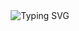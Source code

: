 <div style="display: flex; flex-direction: column; align-items: center; justify-content: center; height: 100vh;">
  <img src="https://readme-typing-svg.herokuapp.com?font=Dancing+Script&weight=600&size=38&duration=7000&pause=1000&color=red&height=100&width=1100&&lines=Hi,+I'm+Anurag+Singh+and+Welcome+to+my+GitHub+Profile!..+🙏✌😍;Nice+to+meet+you...👍✌😍" alt="Typing SVG">
</div>
<img alt="coding" width="400" src="https://user-images.githubusercontent.com/55389276/140866485-8fb1c876-9a8f-4d6a-98dc-08c4981eaf70.gif">

## 🧑‍💻 About Me 
- 💻 **Java Developer | Full-Stack Enthusiast**  
- 🌱 Currently learning **Backend & ReactJs**  
- 🎨 Love working with **Vanilla JavaScript , Bootstrap & SASS**  
- ⚡ Passionate about **Web Performance & Scalable Architecture**  
- 🤖 Exploring **ChatGPT , GenAI & AI-powered Development**  
- 📫 Reach me at : singhar_7@rknec.edu OR anuragsingh260805@gmail.com
- ***"I don't need Social Media , My social network is Git , and my status is 'committed' !"*** 🚀😘❤️

---
![Profile Views](https://komarev.com/ghpvc/?username=Anurag-singh-RBU&color=blue&style=flat) <a><img src="https://img.shields.io/github/followers/Anurag-singh-RBU?label=Followers&style=social" alt="GitHub Badge"></a>  
## 🔥 Tech Stack    
![Java](https://img.shields.io/badge/Java-ED8B00?style=for-the-badge&logo=java&logoColor=white) ![Node.js](https://img.shields.io/badge/Node.js-339933?style=for-the-badge&logo=node.js&logoColor=white) ![Express.js](https://img.shields.io/badge/Express.js-000000?style=for-the-badge&logo=express&logoColor=white) ![JavaScript](https://img.shields.io/badge/JavaScript-F7DF1E?style=for-the-badge&logo=javascript&logoColor=black) ![HTML5](https://img.shields.io/badge/HTML5-E34F26?style=for-the-badge&logo=html5&logoColor=white) ![CSS3](https://img.shields.io/badge/CSS3-1572B6?style=for-the-badge&logo=css3&logoColor=white) ![SASS](https://img.shields.io/badge/SASS-CC6699?style=for-the-badge&logo=sass&logoColor=white) ![Tailwind CSS](https://img.shields.io/badge/Tailwind%20CSS-38B2AC?style=for-the-badge&logo=tailwind-css&logoColor=white) ![Bootstrap](https://img.shields.io/badge/Bootstrap-7952B3?style=for-the-badge&logo=bootstrap&logoColor=white) ![ChatGPT](https://img.shields.io/badge/ChatGPT-00A67E?style=for-the-badge&logo=openai&logoColor=white) ![GenAI](https://img.shields.io/badge/Generative%20AI-FF9900?style=for-the-badge&logo=artificial-intelligence&logoColor=white)
  

---

## 📊 GitHub Stats  
![Your GitHub Stats](https://github-readme-stats.vercel.app/api?username=Anurag-singh-RBU&show_icons=true&theme=tokyonight)  
![Top Languages](https://github-readme-stats.vercel.app/api/top-langs/?username=Anurag-singh-RBU&layout=compact&theme=tokyonight&cache_seconds=3600)  
---
<h3 align="left">Support:</h3>
<p><img src="https://cdn.buymeacoffee.com/buttons/v2/default-yellow.png" height="100" width="250" alt="simplified learner"/></p>

---
## 📌 Some Projects  
🚀 **WEATHER APP --> Want To See : https://github.com/Anurag-singh-RBU/WEATHER-APP**</br>
🔹 **FLIPKART CLONE --> Want To See : https://github.com/Anurag-singh-RBU/FLIPKART**

---

## 🎯 Competitive Coding  
[![LeetCode](https://img.shields.io/badge/LeetCode-FFA116?style=for-the-badge&logo=leetcode&logoColor=black)](https://leetcode.com/yourleetcodeprofile)  

---

## 🤝 Connect with Me  
[![LinkedIn](https://img.shields.io/badge/LinkedIn-0A66C2?style=for-the-badge&logo=linkedin&logoColor=white)](https://www.linkedin.com/in/yourprofile) [![GitHub](https://img.shields.io/badge/GitHub-181717?style=for-the-badge&logo=github&logoColor=white)](https://github.com/Anurag-singh-RBU) [![Discord](https://img.shields.io/badge/Discord-5865F2?style=for-the-badge&logo=discord&logoColor=white)](https://discord.com/users/anurag_singh_rbu) [![Telegram](https://img.shields.io/badge/Telegram-26A5E4?style=for-the-badge&logo=telegram&logoColor=white)](https://t.me/AnuragRBU)



---

## 🎯 **Final Thought**  
> 🚀 **"Eat() , Sleep() , Code() , Debug() , Repeat() 🔁💻"**  
> ☕ **"Life’s too short for bad code – optimize it like a LeetCode problem !"** 🔥 
---

😎 **"Talk is cheap. Show me the Java !"** ☕🔥  

